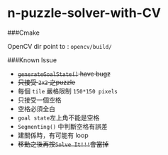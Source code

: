 # n-puzzle-solver-with-CV

###Cmake

OpenCV dir point to : `opencv/build/`

###Known Issue
 * ~~`generateGoalState()` have bugz~~
 * ~~只接受 `2x2` 之puzzle~~
 * 每個 `tile` 嚴格限制 `150*150 pixels`
 * 只接受一個空格
 * 空格必須全白
 * `goal state`左上角不能是空格
 * `Segmenting()` 中判斷空格有誤差
 * 建關係時，有可能有 loop
 * ~~移動之後再按`Solve It!!!`會當掉~~

